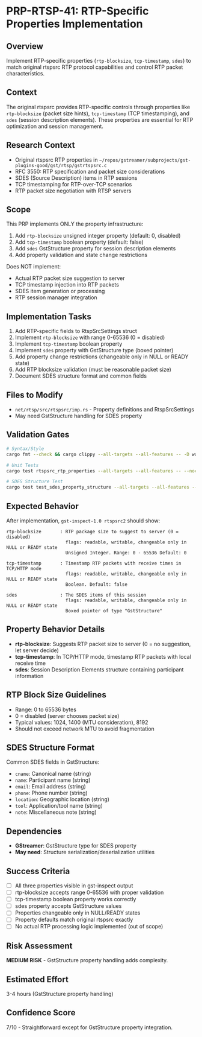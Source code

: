 # PRP-RTSP-41: RTP-Specific Properties Implementation

## Overview
Implement RTP-specific properties (`rtp-blocksize`, `tcp-timestamp`, `sdes`) to match original rtspsrc RTP protocol capabilities and control RTP packet characteristics.

## Context
The original rtspsrc provides RTP-specific controls through properties like `rtp-blocksize` (packet size hints), `tcp-timestamp` (TCP timestamping), and `sdes` (session description elements). These properties are essential for RTP optimization and session management.

## Research Context
- Original rtspsrc RTP properties in `~/repos/gstreamer/subprojects/gst-plugins-good/gst/rtsp/gstrtspsrc.c`
- RFC 3550: RTP specification and packet size considerations  
- SDES (Source Description) items in RTP sessions
- TCP timestamping for RTP-over-TCP scenarios
- RTP packet size negotiation with RTSP servers

## Scope
This PRP implements ONLY the property infrastructure:
1. Add `rtp-blocksize` unsigned integer property (default: 0, disabled)
2. Add `tcp-timestamp` boolean property (default: false)
3. Add `sdes` GstStructure property for session description elements
4. Add property validation and state change restrictions

Does NOT implement:
- Actual RTP packet size suggestion to server
- TCP timestamp injection into RTP packets
- SDES item generation or processing
- RTP session manager integration

## Implementation Tasks
1. Add RTP-specific fields to RtspSrcSettings struct
2. Implement `rtp-blocksize` with range 0-65536 (0 = disabled)
3. Implement `tcp-timestamp` boolean property
4. Implement `sdes` property with GstStructure type (boxed pointer)
5. Add property change restrictions (changeable only in NULL or READY state)
6. Add RTP blocksize validation (must be reasonable packet size)
7. Document SDES structure format and common fields

## Files to Modify
- `net/rtsp/src/rtspsrc/imp.rs` - Property definitions and RtspSrcSettings
- May need GstStructure handling for SDES property

## Validation Gates
```bash
# Syntax/Style
cargo fmt --check && cargo clippy --all-targets --all-features -- -D warnings

# Unit Tests
cargo test rtspsrc_rtp_properties --all-targets --all-features -- --nocapture

# SDES Structure Test
cargo test test_sdes_property_structure --all-targets --all-features -- --nocapture
```

## Expected Behavior
After implementation, `gst-inspect-1.0 rtspsrc2` should show:
```
rtp-blocksize       : RTP package size to suggest to server (0 = disabled)
                      flags: readable, writable, changeable only in NULL or READY state
                      Unsigned Integer. Range: 0 - 65536 Default: 0

tcp-timestamp       : Timestamp RTP packets with receive times in TCP/HTTP mode
                      flags: readable, writable, changeable only in NULL or READY state
                      Boolean. Default: false

sdes                : The SDES items of this session
                      flags: readable, writable, changeable only in NULL or READY state
                      Boxed pointer of type "GstStructure"
```

## Property Behavior Details
- **rtp-blocksize**: Suggests RTP packet size to server (0 = no suggestion, let server decide)
- **tcp-timestamp**: In TCP/HTTP mode, timestamp RTP packets with local receive time
- **sdes**: Session Description Elements structure containing participant information

## RTP Block Size Guidelines
- Range: 0 to 65536 bytes
- 0 = disabled (server chooses packet size)
- Typical values: 1024, 1400 (MTU consideration), 8192
- Should not exceed network MTU to avoid fragmentation

## SDES Structure Format  
Common SDES fields in GstStructure:
- `cname`: Canonical name (string)
- `name`: Participant name (string)
- `email`: Email address (string)
- `phone`: Phone number (string)
- `location`: Geographic location (string)
- `tool`: Application/tool name (string)
- `note`: Miscellaneous note (string)

## Dependencies
- **GStreamer**: GstStructure type for SDES property
- **May need**: Structure serialization/deserialization utilities

## Success Criteria
- [ ] All three properties visible in gst-inspect output
- [ ] rtp-blocksize accepts range 0-65536 with proper validation
- [ ] tcp-timestamp boolean property works correctly
- [ ] sdes property accepts GstStructure values
- [ ] Properties changeable only in NULL/READY states
- [ ] Property defaults match original rtspsrc exactly
- [ ] No actual RTP processing logic implemented (out of scope)

## Risk Assessment  
**MEDIUM RISK** - GstStructure property handling adds complexity.

## Estimated Effort
3-4 hours (GstStructure property handling)

## Confidence Score
7/10 - Straightforward except for GstStructure property integration.